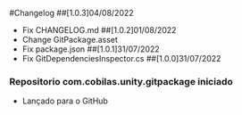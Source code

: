 #Changelog
##[1.0.3]04/08/2022
- Fix CHANGELOG.md
##[1.0.2]01/08/2022
- Change GitPackage.asset
- Fix package.json
##[1.0.1]31/07/2022
- Fix GitDependenciesInspector.cs
##[1.0.0]31/07/2022
### Repositorio com.cobilas.unity.gitpackage iniciado
- Lançado para o GitHub